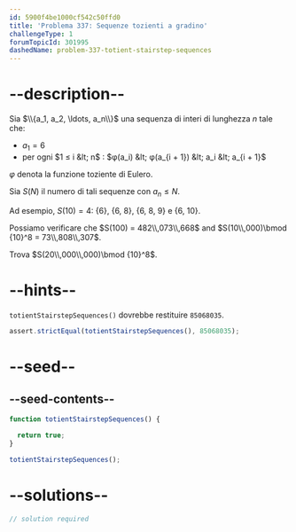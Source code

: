```yaml
---
id: 5900f4be1000cf542c50ffd0
title: 'Problema 337: Sequenze tozienti a gradino'
challengeType: 1
forumTopicId: 301995
dashedName: problem-337-totient-stairstep-sequences
---
```


# --description--

Sia $\\{a_1, a_2, \ldots, a_n\\}$ una sequenza di interi di lunghezza $n$ tale che:

- $a_1 = 6$
- per ogni $1 ≤ i &lt; n$ : $φ(a_i) &lt; φ(a_{i + 1}) &lt; a_i &lt; a_{i + 1}$

$φ$ denota la funzione toziente di Eulero.

Sia $S(N)$ il numero di tali sequenze con $a_n ≤ N$.

Ad esempio, $S(10) = 4$: {6}, {6, 8}, {6, 8, 9} e {6, 10}.

Possiamo verificare che $S(100) = 482\\,073\\,668$ and $S(10\\,000)\bmod {10}^8 = 73\\,808\\,307$.

Trova $S(20\\,000\\,000)\bmod {10}^8$.


# --hints--

`totientStairstepSequences()` dovrebbe restituire `85068035`.

```js
assert.strictEqual(totientStairstepSequences(), 85068035);
```

# --seed--

## --seed-contents--

```js
function totientStairstepSequences() {

  return true;
}

totientStairstepSequences();
```

# --solutions--

```js
// solution required
```
